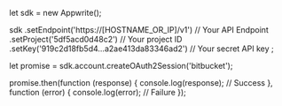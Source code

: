 let sdk = new Appwrite();

sdk
    .setEndpoint('https://[HOSTNAME_OR_IP]/v1') // Your API Endpoint
    .setProject('5df5acd0d48c2') // Your project ID
    .setKey('919c2d18fb5d4...a2ae413da83346ad2') // Your secret API key
;

let promise = sdk.account.createOAuth2Session('bitbucket');

promise.then(function (response) {
    console.log(response); // Success
}, function (error) {
    console.log(error); // Failure
});